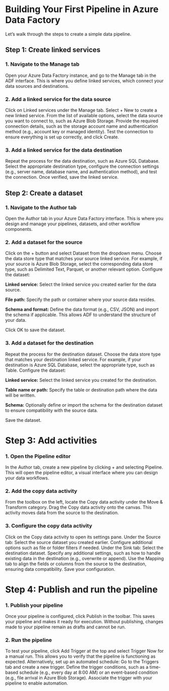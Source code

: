 # Building Your First Pipeline in Azure Data Factory

Let’s walk through the steps to create a simple data pipeline.

## Step 1: Create linked services

### 1. Navigate to the Manage tab

Open your Azure Data Factory instance, and go to the Manage tab in the ADF interface. This is where you define linked services, which connect your data sources and destinations.

### 2. Add a linked service for the data source

Click on Linked services under the Manage tab.
Select + New to create a new linked service.
From the list of available options, select the data source you want to connect to, such as Azure Blob Storage.
Provide the required connection details, such as the storage account name and authentication method (e.g., account key or managed identity).
Test the connection to ensure everything is set up correctly, and click Create.

### 3. Add a linked service for the data destination

Repeat the process for the data destination, such as Azure SQL Database.
Select the appropriate destination type, configure the connection settings (e.g., server name, database name, and authentication method), and test the connection.
Once verified, save the linked service.

## Step 2: Create a dataset
### 1. Navigate to the Author tab

Open the Author tab in your Azure Data Factory interface. This is where you design and manage your pipelines, datasets, and other workflow components.

### 2. Add a dataset for the source

Click on the + button and select Dataset from the dropdown menu.
Choose the data store type that matches your source linked service. For example, if your source is Azure Blob Storage, select the corresponding data store type, such as Delimited Text, Parquet, or another relevant option.
Configure the dataset:

**Linked service:** Select the linked service you created earlier for the data source.

**File path:** Specify the path or container where your source data resides.

**Schema and format:** Define the data format (e.g., CSV, JSON) and import the schema if applicable. This allows ADF to understand the structure of your data.

Click OK to save the dataset.

### 3. Add a dataset for the destination

Repeat the process for the destination dataset.
Choose the data store type that matches your destination linked service. For example, if your destination is Azure SQL Database, select the appropriate type, such as Table.
Configure the dataset:

**Linked service:** Select the linked service you created for the destination.

**Table name or path:** Specify the table or destination path where the data will be written.

**Schema:** Optionally define or import the schema for the destination dataset to ensure compatibility with the source data.

Save the dataset.

# Step 3: Add activities
### 1. Open the Pipeline editor

In the Author tab, create a new pipeline by clicking + and selecting Pipeline.
This will open the pipeline editor, a visual interface where you can design your data workflows.

### 2. Add the copy data activity

From the toolbox on the left, locate the Copy data activity under the Move & Transform category.
Drag the Copy data activity onto the canvas. This activity moves data from the source to the destination.

### 3. Configure the copy data activity

Click on the Copy data activity to open its settings pane.
Under the Source tab:
    Select the source dataset you created earlier.
    Configure additional options such as file or folder filters if needed.
Under the Sink tab:
    Select the destination dataset.
Specify any additional settings, such as how to handle existing data in the destination (e.g., overwrite or append).
Use the Mapping tab to align the fields or columns from the source to the destination, ensuring data compatibility.
Save your configuration.

# Step 4: Publish and run the pipeline
### 1. Publish your pipeline

Once your pipeline is configured, click Publish in the toolbar.
This saves your pipeline and makes it ready for execution. Without publishing, changes made to your pipeline remain as drafts and cannot be run.

### 2. Run the pipeline

To test your pipeline, click Add Trigger at the top and select Trigger Now for a manual run. This allows you to verify that the pipeline is functioning as expected.
Alternatively, set up an automated schedule:
Go to the Triggers tab and create a new trigger.
Define the trigger conditions, such as a time-based schedule (e.g., every day at 8:00 AM) or an event-based condition (e.g., file arrival in Azure Blob Storage).
Associate the trigger with your pipeline to enable automation.
